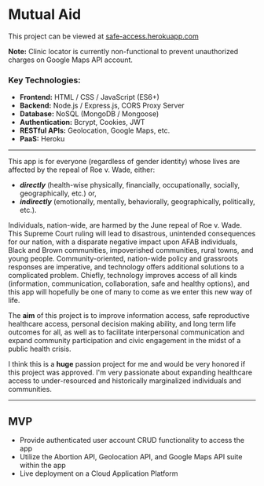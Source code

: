 # Mutual Aid

This project can be viewed at [safe-access.herokuapp.com](https://safe-access.herokuapp.com)

**Note:** Clinic locator is currently non-functional to prevent unauthorized charges on Google Maps API account.

### Key Technologies:

- **Frontend:** HTML / CSS / JavaScript (ES6+)
- **Backend:** Node.js / Express.js, CORS Proxy Server
- **Database:** NoSQL (MongoDB / Mongoose)
- **Authentication:** Bcrypt, Cookies, JWT
- **RESTful APIs:** Geolocation, Google Maps, etc.
- **PaaS:** Heroku

---


This app is for everyone (regardless of gender identity) whose lives are affected by the repeal of Roe v. Wade, either: 
- **_directly_** (health-wise physically, financially, occupationally, socially, geographically, etc.) or, 
- **_indirectly_** (emotionally, mentally, behaviorally, geographically, politically, etc.). 

Individuals, nation-wide, are harmed by the June repeal of Roe v. Wade. This Supreme Court ruling will lead to disastrous, unintended consequences for our nation, with a disparate negative impact upon AFAB individuals, Black and Brown communities, impoverished communities, rural towns, and young people. Community-oriented, nation-wide policy and grassroots responses are imperative, and technology offers additional solutions to a complicated problem. Chiefly, technology improves access of all kinds (information, communication, collaboration, safe and healthy options), and this app will hopefully be one of many to come as we enter this new way of life.

The **aim** of this project is to improve information access, safe reproductive healthcare access, personal decision making ability, and long term life outcomes for all, as well as to facilitate interpersonal communication and expand community participation and civic engagement in the midst of a public health crisis.

I think this is a **huge** passion project for me and would be very honored if this project was approved. I'm very passionate about expanding healthcare access to under-resourced and historically marginalized individuals and communities.

---

## MVP

- Provide authenticated user account CRUD functionality to access the app
- Utilize the Abortion API, Geolocation API, and Google Maps API suite within the app
- Live deployment on a Cloud Application Platform


